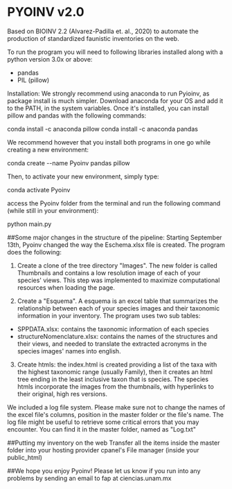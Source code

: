 # PYOINV v2.0
Based on BIOINV 2.2 (Alvarez-Padilla et. al., 2020) to automate the production of standardized faunistic inventories on the web.

To run the program you will need to following libraries installed along with a python version 3.0x or above:
- pandas
- PIL (pillow)

Installation:
We strongly recommend using anaconda to run Pyioinv, as package install is much simpler. Download anaconda for your OS and add it to the PATH, in the system variables. Once it's installed, you can install pillow and pandas with the following commands:

conda install -c anaconda pillow
conda install -c anaconda pandas

We recommend however that you install both programs in one go while creating a new environment:

conda create --name Pyoinv pandas pillow

Then, to activate your new environment, simply type:

conda activate Pyoinv

access the Pyoinv folder from the terminal and run the following command (while still in your environment):

python main.py

##Some major changes in the structure of the pipeline:
Starting September 13th, Pyoinv changed the way the Eschema.xlsx file is created. The program does the following:
1. Create a clone of the tree directory "Images". The new folder is called Thumbnails and contains a low resolution image of each of your species' views. This step was implemented to maximize computational resources when loading the page.

2. Create a "Esquema". A esquema is an excel table that summarizes the relationship between each of your species images and their taxonomic information in your inventory. The program uses two sub tables:
- SPPDATA.xlsx: contains the taxonomic information of each species
- structureNomenclature.xlsx: contains the names of the structures and their views, and needed to translate the extracted acronyms in the species images' names into english.

3. Create htmls: the index.html is created providing a list of the taxa with the highest taxonomic range (usually Family), then it creates an html tree ending in the least inclusive taxon that is species. The species htmls incorporate the images from the thumbnails, with hyperlinks to their original, high res versions.

We included a log file system. Please make sure not to change the names of the excel file's columns, position in the master folder or the file's name. The log file might be useful to retrieve some critical errors that you may encounter. You can find it in the master folder, named as "Log.txt"

##Putting my inventory on the web
Transfer all the items inside the master folder into your hosting provider cpanel's File manager (inside your public_html)

##We hope you enjoy Pyoinv! Please let us know if you run into any problems by sending an email to fap at ciencias.unam.mx